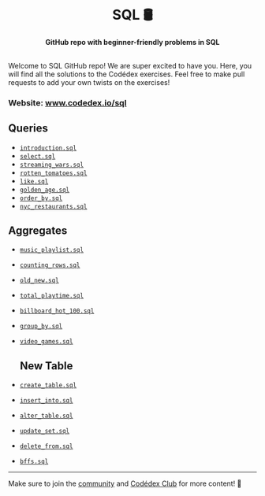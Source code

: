 <div align="center">
  <br>
  <h1>SQL 🛢️</h1>
  <strong>GitHub repo with beginner-friendly problems in SQL</strong>
</div>
<br>

Welcome to SQL GitHub repo! We are super excited to have you. Here, you will find all the solutions to the Codédex exercises. Feel free to make pull requests to add your own twists on the exercises!

### Website: www.codedex.io/sql

<!-- ## <img src="https://raw.githubusercontent.com/codedex-io/python-101/main/assets/badge_earth.png" height="20" style="vertical-align: middle"> Queries -->

## Queries

- [`introduction.sql`](https://github.com/codedex-io/sql-101/blob/main/1-queries/01_introduction.sql)
- [`select.sql`](https://github.com/codedex-io/sql-101/blob/main/1-queries/02_select.sql)
- [`streaming_wars.sql`](https://github.com/codedex-io/sql-101/blob/main/1-queries/03_streaming_wars.sql)
- [`rotten_tomatoes.sql`](https://github.com/codedex-io/sql-101/blob/main/1-queries/04_rotten_tomatoes.sql)
- [`like.sql`](https://github.com/codedex-io/sql-101/blob/main/1-queries/05_like.sql)
- [`golden_age.sql`](https://github.com/codedex-io/sql-101/blob/main/1-queries/06_golden_age.sql)
- [`order_by.sql`](https://github.com/codedex-io/sql-101/blob/main/1-queries/07_order_by.sql)
- [`nyc_restaurants.sql`](https://github.com/codedex-io/sql-101/blob/main/1-queries/08_nyc_restaurants.sql)

<!-- ## <img src="https://raw.githubusercontent.com/codedex-io/python-101/main/assets/badge_equal.png" height="21" style="vertical-align: middle"> Aggregate Functions -->

## Aggregates

- [`music_playlist.sql`](https://github.com/codedex-io/sql-101/blob/main/2-aggregates/09_music_playlist.sql)
- [`counting_rows.sql`](https://github.com/codedex-io/sql-101/blob/main/2-aggregates/10_counting_rows.sql)
- [`old_new.sql`](https://github.com/codedex-io/sql-101/blob/main/2-aggregates/11_old_new.sql)
- [`total_playtime.sql`](https://github.com/codedex-io/sql-101/blob/main/2-aggregates/12_total_playtime.sql)
- [`billboard_hot_100.sql`](https://github.com/codedex-io/sql-101/blob/main/2-aggregates/13_billboard_hot_100.sql)
- [`group_by.sql`](https://github.com/codedex-io/sql-101/blob/main/2-aggregates/14_group_by.sql)
- [`video_games.sql`](https://github.com/codedex-io/sql-101/blob/main/2-aggregates/15_video_games.sql)

  ## New Table

- [`create_table.sql`](https://github.com/codedex-io/sql-101/blob/main/3-new-table/16_create_table.sql)
- [`insert_into.sql`](https://github.com/codedex-io/sql-101/blob/main/3-new-table/17_insert_into.sql)
- [`alter_table.sql`](https://github.com/codedex-io/sql-101/blob/main/3-new-table/18_alter_table.sql)
- [`update_set.sql`](https://github.com/codedex-io/sql-101/blob/main/3-new-table/19_update_set.sql)
- [`delete_from.sql`](https://github.com/codedex-io/sql-101/blob/main/3-new-table/20_delete_from.sql)
- [`bffs.sql`](https://github.com/codedex-io/sql-101/blob/main/3-new-table/21_bffs.sql)

---

Make sure to join the [community](https://www.codedex.io/community) and [Codédex Club](https://www.codedex.io/pricing) for more content! 💖
